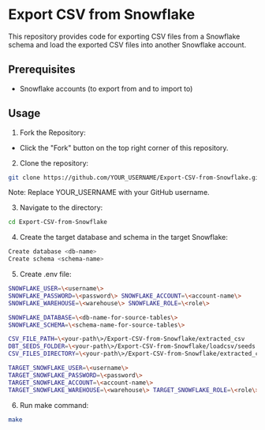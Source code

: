 # Export CSV from Snowflake
This repository provides code for exporting
CSV files from a Snowflake schema and load the exported CSV files into
another Snowflake account. 

## Prerequisites

- Snowflake accounts (to export
from and to import to) 

## Usage

1. Fork the Repository: 
- Click the "Fork" button on the top right corner of this repository. 

2. Clone the repository: 
```sh
git clone https://github.com/YOUR_USERNAME/Export-CSV-from-Snowflake.git
```
Note: Replace YOUR_USERNAME with your GitHub username. 

3. Navigate to the directory: 
```sh
cd Export-CSV-from-Snowflake
```

4. Create the target database and schema in the target Snowflake:
```sh
Create database <db-name>
Create schema <schema-name>
```

5. Create .env file:
```sh
SNOWFLAKE_USER=\<username\>
SNOWFLAKE_PASSWORD=\<password\> SNOWFLAKE_ACCOUNT=\<account-name\>
SNOWFLAKE_WAREHOUSE=\<warehouse\> SNOWFLAKE_ROLE=\<role\>

SNOWFLAKE_DATABASE=\<db-name-for-source-tables\>
SNOWFLAKE_SCHEMA=\<schema-name-for-source-tables\>

CSV_FILE_PATH=\<your-path\>/Export-CSV-from-Snowflake/extracted_csv
DBT_SEEDS_FOLDER=\<your-path\>/Export-CSV-from-Snowflake/loadcsv/seeds
CSV_FILES_DIRECTORY=\<your-path\>/Export-CSV-from-Snowflake/extracted_csv

TARGET_SNOWFLAKE_USER=\<username\>
TARGET_SNOWFLAKE_PASSWORD=\<password\>
TARGET_SNOWFLAKE_ACCOUNT=\<account-name\>
TARGET_SNOWFLAKE_WAREHOUSE=\<warehouse\> TARGET_SNOWFLAKE_ROLE=\<role\>
```

6. Run make command: 
```sh
make
```
